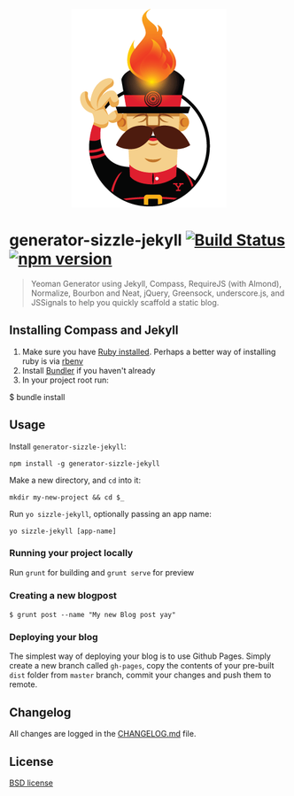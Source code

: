 <p align="center">
  <a href="http://robertpataki.com">
    <img width="281" height="359" src="https://raw.githubusercontent.com/robertpataki/generator-sizzle-jekyll/master/app/templates/app/images/yeoman-sizzle-jekyll.png"/>
  </a>
</p>

# generator-sizzle-jekyll [![Build Status](https://travis-ci.org/robertpataki/generator-sizzle-jekyll.svg?branch=master)](https://travis-ci.org/robertpataki/generator-sizzle-jekyll) [![npm version](https://badge.fury.io/js/generator-sizzle-jekyll.svg)](http://badge.fury.io/js/generator-sizzle-jekyll)

> Yeoman Generator using Jekyll, Compass, RequireJS (with Almond), Normalize, Bourbon and Neat, jQuery, Greensock, underscore.js, and JSSignals to help you quickly scaffold a static blog.

## Installing Compass and Jekyll

1. Make sure you have [Ruby installed](https://www.ruby-lang.org/en/downloads/). Perhaps a better way of installing ruby is via [rbenv](http://octopress.org/docs/setup/rbenv/)
2. Install [Bundler](http://bundler.io/) if you haven't already
3. In your project root run:

  $ bundle install

## Usage

Install `generator-sizzle-jekyll`:
```
npm install -g generator-sizzle-jekyll
```

Make a new directory, and `cd` into it:
```
mkdir my-new-project && cd $_
```

Run `yo sizzle-jekyll`, optionally passing an app name:
```
yo sizzle-jekyll [app-name]
```

### Running your project locally

Run `grunt` for building and `grunt serve` for preview

### Creating a new blogpost
```
$ grunt post --name "My new Blog post yay"
```
### Deploying your blog

The simplest way of deploying your blog is to use Github Pages. Simply
create a new branch called `gh-pages`, copy the contents of your pre-built `dist` folder from `master` branch, commit your changes and push them to remote.

## Changelog

All changes are logged in the [CHANGELOG.md](https://github.com/robertpataki/generator-sizzle-jekyll/blob/master/CHANGELOG.md) file.

## License

[BSD license](http://opensource.org/licenses/bsd-license.php)